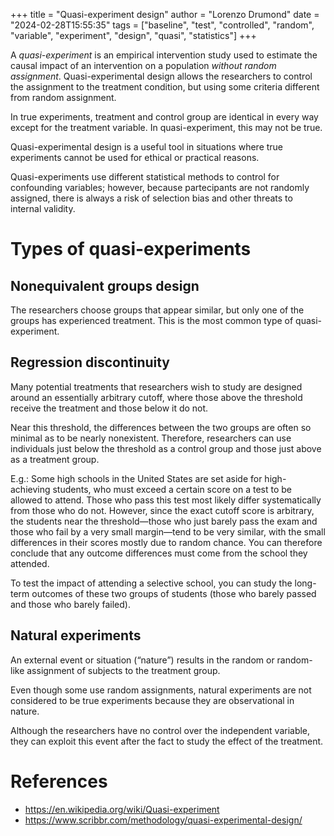 +++
title = "Quasi-experiment design"
author = "Lorenzo Drumond"
date = "2024-02-28T15:55:35"
tags = ["baseline",  "test",  "controlled",  "random",  "variable",  "experiment",  "design",  "quasi",  "statistics"]
+++


A _quasi-experiment_ is an empirical intervention study used to estimate the causal impact of an intervention on a population _without random assignment_. Quasi-experimental design allows the researchers to control the assignment to the treatment condition, but using some criteria different from random assignment.

In true experiments, treatment and control group are identical in every way except for the treatment variable. In quasi-experiment, this may not be true.

Quasi-experimental design is a useful tool in situations where true experiments cannot be used for ethical or practical reasons.

Quasi-experiments use different statistical methods to control for confounding variables; however, because partecipants are not randomly assigned, there is always a risk of selection bias and other threats to internal validity.

# Types of quasi-experiments

## Nonequivalent groups design
The researchers choose groups that appear similar, but only one of the groups has experienced treatment. This is the most common type of quasi-experiment.

## Regression discontinuity
Many potential treatments that researchers wish to study are designed around an essentially arbitrary cutoff, where those above the threshold receive the treatment and those below it do not.

Near this threshold, the differences between the two groups are often so minimal as to be nearly nonexistent. Therefore, researchers can use individuals just below the threshold as a control group and those just above as a treatment group.

E.g.:
Some high schools in the United States are set aside for high-achieving students, who must exceed a certain score on a test to be allowed to attend. Those who pass this test most likely differ systematically from those who do not.
However, since the exact cutoff score is arbitrary, the students near the threshold—those who just barely pass the exam and those who fail by a very small margin—tend to be very similar, with the small differences in their scores mostly due to random chance. You can therefore conclude that any outcome differences must come from the school they attended.

To test the impact of attending a selective school, you can study the long-term outcomes of these two groups of students (those who barely passed and those who barely failed).

## Natural experiments
An external event or situation (“nature”) results in the random or random-like assignment of subjects to the treatment group.

Even though some use random assignments, natural experiments are not considered to be true experiments because they are observational in nature.

Although the researchers have no control over the independent variable, they can exploit this event after the fact to study the effect of the treatment.

# References
- https://en.wikipedia.org/wiki/Quasi-experiment
- https://www.scribbr.com/methodology/quasi-experimental-design/
